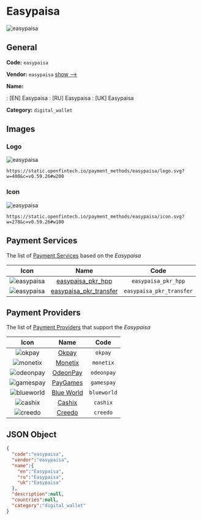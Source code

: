 
# Easypaisa 
![easypaisa](https://static.openfintech.io/payment_methods/easypaisa/logo.svg?w=400&c=v0.59.26#w200)  

## General 
**Code:** `easypaisa` 
 
**Vendor:** `easypaisa` [show -->](/vendors/easypaisa/) 
 
**Name:** 
 
:	[EN] Easypaisa 
:	[RU] Easypaisa 
:	[UK] Easypaisa 
 
**Category:** `digital_wallet` 
 

## Images 

### Logo 
![easypaisa](https://static.openfintech.io/payment_methods/easypaisa/logo.svg?w=400&c=v0.59.26#w200)  

```
https://static.openfintech.io/payment_methods/easypaisa/logo.svg?w=400&c=v0.59.26#w200
```  

### Icon 
![easypaisa](https://static.openfintech.io/payment_methods/easypaisa/icon.svg?w=278&c=v0.59.26#w100)  

```
https://static.openfintech.io/payment_methods/easypaisa/icon.svg?w=278&c=v0.59.26#w100
```  

## Payment Services 
 
The list of [Payment Services](/payment-services/) based on the _Easypaisa_ 

|Icon|Name|Code| 
|:---:|:---:|:---:| 
|![easypaisa](https://static.openfintech.io/payment_methods/easypaisa/icon.svg?w=278&c=v0.59.26#w100) |[easypaisa_pkr_hpp](/payment-services/easypaisa_pkr_hpp/)|`easypaisa_pkr_hpp`| 
|![easypaisa](https://static.openfintech.io/payment_methods/easypaisa/icon.svg?w=278&c=v0.59.26#w100) |[easypaisa_pkr_transfer](/payment-services/easypaisa_pkr_transfer/)|`easypaisa_pkr_transfer`| 
 

## Payment Providers 
 
The list of [Payment Providers](/payment-providers/) that support the _Easypaisa_ 

|Icon|Name|Code| 
|:---:|:---:|:---:| 
|![okpay](https://static.openfintech.io/payment_providers/okpay/icon.png?w=278&c=v0.59.26#w100) |[Okpay](/payment-providers/okpay/)|`okpay`| 
|![monetix](https://static.openfintech.io/payment_providers/monetix/icon.png?w=278&c=v0.59.26#w100) |[Monetix](/payment-providers/monetix/)|`monetix`| 
|![odeonpay](https://static.openfintech.io/payment_providers/odeonpay/icon.png?w=278&c=v0.59.26#w100) |[OdeonPay](/payment-providers/odeonpay/)|`odeonpay`| 
|![gamespay](https://static.openfintech.io/payment_providers/gamespay/icon.svg?w=278&c=v0.59.26#w100) |[PayGames](/payment-providers/gamespay/)|`gamespay`| 
|![blueworld](https://static.openfintech.io/payment_providers/blueworld/icon.png?w=278&c=v0.59.26#w100) |[Blue World](/payment-providers/blueworld/)|`blueworld`| 
|![cashix](https://static.openfintech.io/payment_providers/cashix/icon.png?w=278&c=v0.59.26#w100) |[Cashix](/payment-providers/cashix/)|`cashix`| 
|![creedo](https://static.openfintech.io/payment_providers/creedo/icon.png?w=278&c=v0.59.26#w100) |[Creedo](/payment-providers/creedo/)|`creedo`| 
 

## JSON Object 

```json
{
  "code":"easypaisa",
  "vendor":"easypaisa",
  "name":{
    "en":"Easypaisa",
    "ru":"Easypaisa",
    "uk":"Easypaisa"
  },
  "description":null,
  "countries":null,
  "category":"digital_wallet"
}
```  
